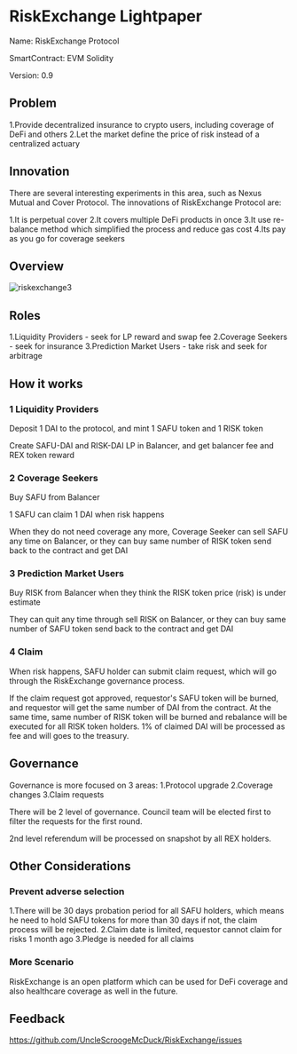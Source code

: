 # RiskExchange Lightpaper

Name: RiskExchange Protocol

SmartContract: EVM Solidity

Version: 0.9

## Problem

1.Provide decentralized insurance to crypto users, including coverage of DeFi and others
2.Let the market define the price of risk instead of a centralized actuary

## Innovation

There are several interesting experiments in this area, such as Nexus Mutual and Cover Protocol.
The innovations of RiskExchange Protocol are:

1.It is perpetual cover
2.It covers multiple DeFi products in once
3.It use re-balance method which simplified the  process and reduce gas cost
4.Its pay as you go for coverage seekers

## Overview

![riskexchange3](http://qiniu.eth.fm/2021-07-15-riskexchange3.png)


## Roles

1.Liquidity Providers - seek for LP reward and swap fee
2.Coverage Seekers - seek for insurance
3.Prediction Market Users - take risk and seek for arbitrage

## How it works

### 1 Liquidity Providers

Deposit 1 DAI to the protocol, and mint 1 SAFU token and 1 RISK token

Create SAFU-DAI and RISK-DAI LP in Balancer, and get balancer fee and REX token reward

### 2 Coverage Seekers

Buy SAFU from Balancer

1 SAFU can claim 1 DAI when risk happens

When they do not need coverage any more, Coverage Seeker can sell SAFU any time on Balancer, or they can buy same number of RISK token send back to the contract and get DAI

### 3 Prediction Market Users

Buy RISK from Balancer when they think the RISK token price (risk) is under estimate

They can quit any time through sell RISK on Balancer, or they can buy same number of SAFU token send back to the contract and get DAI

### 4 Claim

When risk happens, SAFU holder can submit claim request, which will go through the RiskExchange governance process.

If the claim request got approved, requestor's SAFU token will be burned, and requestor will get the same number of DAI from the contract. At the same time, same number of RISK token will be burned and rebalance will be executed for all RISK token holders.
1% of claimed DAI will be processed as fee and will goes to the treasury.

## Governance

Governance is more focused on 3 areas:
1.Protocol upgrade
2.Coverage changes
3.Claim requests

There will be 2 level of governance. Council team will be elected first to filter the requests for the first round.

2nd level referendum will be processed on snapshot by all REX holders.

## Other Considerations

### Prevent adverse selection

1.There will be 30 days probation period for all SAFU holders, which means he need to hold SAFU tokens for more than 30 days if not, the claim process will be rejected.
2.Claim date is limited, requestor cannot claim for risks 1 month ago
3.Pledge is needed for all claims

### More Scenario

RiskExchange is an open platform which can be used for DeFi coverage and also healthcare coverage as well in the future.

## Feedback

https://github.com/UncleScroogeMcDuck/RiskExchange/issues



